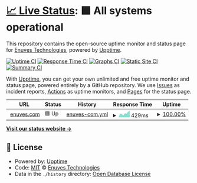 # [📈 Live Status](https://enuves.github.io/upptime): <!--live status--> **🟩 All systems operational**

This repository contains the open-source uptime monitor and status page for [Enuves Technologies](https://www.enuves.com), powered by [Upptime](https://github.com/upptime/upptime).

[![Uptime CI](https://github.com/enuves/upptime/workflows/Uptime%20CI/badge.svg)](https://github.com/upptime/upptime/actions?query=workflow%3A%22Uptime+CI%22)
[![Response Time CI](https://github.com/enuves/upptime/workflows/Response%20Time%20CI/badge.svg)](https://github.com/upptime/upptime/actions?query=workflow%3A%22Response+Time+CI%22)
[![Graphs CI](https://github.com/enuves/upptime/workflows/Graphs%20CI/badge.svg)](https://github.com/upptime/upptime/actions?query=workflow%3A%22Graphs+CI%22)
[![Static Site CI](https://github.com/enuves/upptime/workflows/Static%20Site%20CI/badge.svg)](https://github.com/upptime/upptime/actions?query=workflow%3A%22Static+Site+CI%22)
[![Summary CI](https://github.com/enuves/upptime/workflows/Summary%20CI/badge.svg)](https://github.com/upptime/upptime/actions?query=workflow%3A%22Summary+CI%22)

With [Upptime](https://upptime.js.org), you can get your own unlimited and free uptime monitor and status page, powered entirely by a GitHub repository. We use [Issues](https://github.com/enuves/upptime/issues) as incident reports, [Actions](https://github.com/enuves/upptime/actions) as uptime monitors, and [Pages](https://enuves.github.io/upptime) for the status page.

<!--start: status pages-->
<!-- This summary is generated by Upptime (https://github.com/upptime/upptime) -->
<!-- Do not edit this manually, your changes will be overwritten -->
<!-- prettier-ignore -->
| URL | Status | History | Response Time | Uptime |
| --- | ------ | ------- | ------------- | ------ |
| <img alt="" src="https://favicons.githubusercontent.com/www.enuves.com" height="13"> [enuves.com](https://www.enuves.com) | 🟩 Up | [enuves-com.yml](https://github.com/enuves/upptime/commits/HEAD/history/enuves-com.yml) | <details><summary><img alt="Response time graph" src="./graphs/enuves-com/response-time-week.png" height="20"> 429ms</summary><br><a href="https://enuves.github.io/upptime/history/enuves-com"><img alt="Response time 952" src="https://img.shields.io/endpoint?url=https%3A%2F%2Fraw.githubusercontent.com%2Fenuves%2Fupptime%2FHEAD%2Fapi%2Fenuves-com%2Fresponse-time.json"></a><br><a href="https://enuves.github.io/upptime/history/enuves-com"><img alt="24-hour response time 702" src="https://img.shields.io/endpoint?url=https%3A%2F%2Fraw.githubusercontent.com%2Fenuves%2Fupptime%2FHEAD%2Fapi%2Fenuves-com%2Fresponse-time-day.json"></a><br><a href="https://enuves.github.io/upptime/history/enuves-com"><img alt="7-day response time 429" src="https://img.shields.io/endpoint?url=https%3A%2F%2Fraw.githubusercontent.com%2Fenuves%2Fupptime%2FHEAD%2Fapi%2Fenuves-com%2Fresponse-time-week.json"></a><br><a href="https://enuves.github.io/upptime/history/enuves-com"><img alt="30-day response time 541" src="https://img.shields.io/endpoint?url=https%3A%2F%2Fraw.githubusercontent.com%2Fenuves%2Fupptime%2FHEAD%2Fapi%2Fenuves-com%2Fresponse-time-month.json"></a><br><a href="https://enuves.github.io/upptime/history/enuves-com"><img alt="1-year response time 952" src="https://img.shields.io/endpoint?url=https%3A%2F%2Fraw.githubusercontent.com%2Fenuves%2Fupptime%2FHEAD%2Fapi%2Fenuves-com%2Fresponse-time-year.json"></a></details> | <details><summary><a href="https://enuves.github.io/upptime/history/enuves-com">100.00%</a></summary><a href="https://enuves.github.io/upptime/history/enuves-com"><img alt="All-time uptime 100.00%" src="https://img.shields.io/endpoint?url=https%3A%2F%2Fraw.githubusercontent.com%2Fenuves%2Fupptime%2FHEAD%2Fapi%2Fenuves-com%2Fuptime.json"></a><br><a href="https://enuves.github.io/upptime/history/enuves-com"><img alt="24-hour uptime 100.00%" src="https://img.shields.io/endpoint?url=https%3A%2F%2Fraw.githubusercontent.com%2Fenuves%2Fupptime%2FHEAD%2Fapi%2Fenuves-com%2Fuptime-day.json"></a><br><a href="https://enuves.github.io/upptime/history/enuves-com"><img alt="7-day uptime 100.00%" src="https://img.shields.io/endpoint?url=https%3A%2F%2Fraw.githubusercontent.com%2Fenuves%2Fupptime%2FHEAD%2Fapi%2Fenuves-com%2Fuptime-week.json"></a><br><a href="https://enuves.github.io/upptime/history/enuves-com"><img alt="30-day uptime 100.00%" src="https://img.shields.io/endpoint?url=https%3A%2F%2Fraw.githubusercontent.com%2Fenuves%2Fupptime%2FHEAD%2Fapi%2Fenuves-com%2Fuptime-month.json"></a><br><a href="https://enuves.github.io/upptime/history/enuves-com"><img alt="1-year uptime 100.00%" src="https://img.shields.io/endpoint?url=https%3A%2F%2Fraw.githubusercontent.com%2Fenuves%2Fupptime%2FHEAD%2Fapi%2Fenuves-com%2Fuptime-year.json"></a></details>

<!--end: status pages-->

[**Visit our status website →**](https://enuves.github.io/upptime)

## 📄 License

- Powered by: [Upptime](https://github.com/upptime/upptime)
- Code: [MIT](./LICENSE) © [Enuves Technologies](https://www.enuves.com)
- Data in the `./history` directory: [Open Database License](https://opendatacommons.org/licenses/odbl/1-0/)
